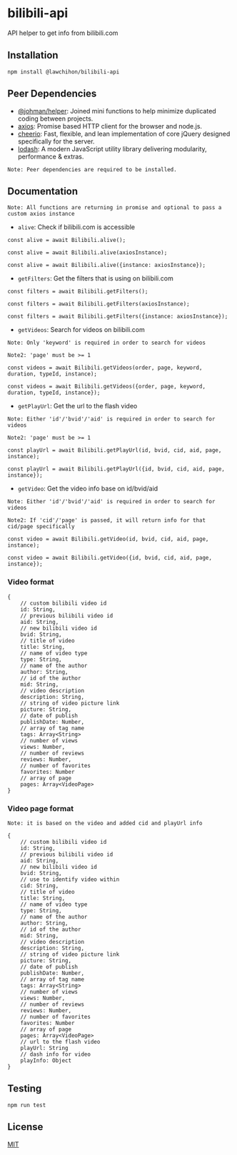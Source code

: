 # bilibili-api
API helper to get info from bilibili.com


## Installation

```
npm install @lawchihon/bilibili-api
```

## Peer Dependencies
- [@johman/helper](https://www.npmjs.com/package/@johman/helper): Joined mini functions to help minimize duplicated coding between projects.
- [axios](https://github.com/axios/axios): Promise based HTTP client for the browser and node.js.
- [cheerio](https://github.com/cheeriojs/cheerio): Fast, flexible, and lean implementation of core jQuery designed specifically for the server.
- [lodash](https://github.com/lodash/lodash): A modern JavaScript utility library delivering modularity, performance & extras.

`Note: Peer dependencies are required to be installed.`

## Documentation
`Note: All functions are returning in promise and optional to pass a custom axios instance`

- `alive`: Check if bilibili.com is accessible

```
const alive = await Bilibili.alive();
```

```
const alive = await Bilibili.alive(axiosInstance);
```

```
const alive = await Bilibili.alive({instance: axiosInstance});
```

- `getFilters`: Get the filters that is using on bilibili.com

```
const filters = await Bilibili.getFilters();
```

```
const filters = await Bilibili.getFilters(axiosInstance);
```

```
const filters = await Bilibili.getFilters({instance: axiosInstance});
```

- `getVideos`: Search for videos on bilibili.com

`Note: Only 'keyword' is required in order to search for videos`

`Note2: 'page' must be >= 1`

```
const videos = await Bilibili.getVideos(order, page, keyword, duration, typeId, instance);
```

```
const videos = await Bilibili.getVideos({order, page, keyword, duration, typeId, instance});
```

- `getPlayUrl`: Get the url to the flash video

`Note: Either 'id'/'bvid'/'aid' is required in order to search for videos`

`Note2: 'page' must be >= 1`

```
const playUrl = await Bilibili.getPlayUrl(id, bvid, cid, aid, page, instance);
```

```
const playUrl = await Bilibili.getPlayUrl({id, bvid, cid, aid, page, instance});
```

- `getVideo`: Get the video info base on id/bvid/aid

`Note: Either 'id'/'bvid'/'aid' is required in order to search for videos`

`Note2: If 'cid'/'page' is passed, it will return info for that cid/page specifically`

```
const video = await Bilibili.getVideo(id, bvid, cid, aid, page, instance);
```

```
const video = await Bilibili.getVideo({id, bvid, cid, aid, page, instance});
```


### Video format
```
{
    // custom bilibili video id
    id: String,
    // previous bilibili video id
    aid: String,
    // new bilibili video id
    bvid: String,
    // title of video
    title: String,
    // name of video type
    type: String,
    // name of the author
    author: String,
    // id of the author
    mid: String,
    // video description
    description: String,
    // string of video picture link
    picture: String,
    // date of publish
    publishDate: Number,
    // array of tag name
    tags: Array<String>
    // number of views
    views: Number,
    // number of reviews
    reviews: Number,
    // number of favorites
    favorites: Number
    // array of page
    pages: Array<VideoPage>
}
```

### Video page format
`Note: it is based on the video and added cid and playUrl info`
```
{
    // custom bilibili video id
    id: String,
    // previous bilibili video id
    aid: String,
    // new bilibili video id
    bvid: String,
    // use to identify video within 
    cid: String,
    // title of video
    title: String,
    // name of video type
    type: String,
    // name of the author
    author: String,
    // id of the author
    mid: String,
    // video description
    description: String,
    // string of video picture link
    picture: String,
    // date of publish
    publishDate: Number,
    // array of tag name
    tags: Array<String>
    // number of views
    views: Number,
    // number of reviews
    reviews: Number,
    // number of favorites
    favorites: Number
    // array of page
    pages: Array<VideoPage>
    // url to the flash video
    playUrl: String
    // dash info for video
    playInfo: Object
}
```

## Testing

```
npm run test
```

## License
[MIT](LICENSE)
